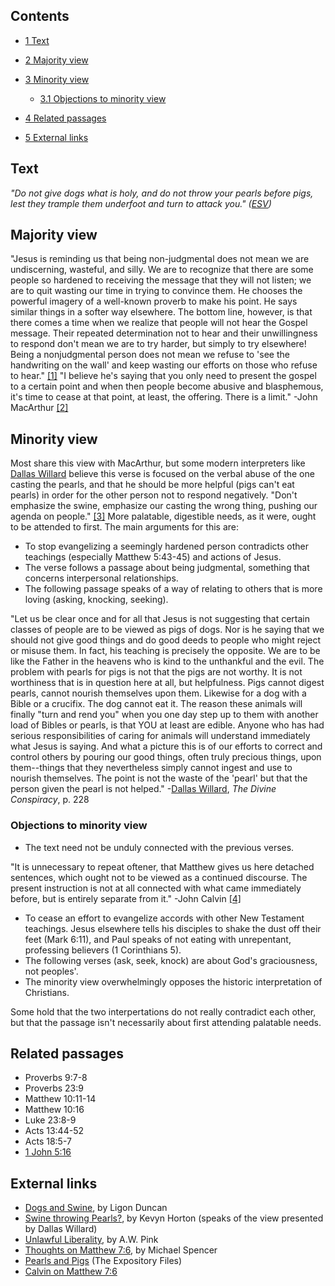 ## Contents

-   [1 Text](#Text)
-   [2 Majority view](#Majority_view)
-   [3 Minority view](#Minority_view)
    -   [3.1 Objections to minority view](#Objections_to_minority_view)

-   [4 Related passages](#Related_passages)
-   [5 External links](#External_links)

## Text

*"Do not give dogs what is holy, and do not throw your pearls before pigs, lest they trample them underfoot and turn to attack you." ([ESV](ESV "ESV"))*

## Majority view

"Jesus is reminding us that being non-judgmental does not mean we
are undiscerning, wasteful, and silly. We are to recognize that
there are some people so hardened to receiving the message that
they will not listen; we are to quit wasting our time in trying to
convince them. He chooses the powerful imagery of a well-known
proverb to make his point. He says similar things in a softer way
elsewhere. The bottom line, however, is that there comes a time
when we realize that people will not hear the Gospel message. Their
repeated determination not to hear and their unwillingness to
respond don't mean we are to try harder, but simply to try
elsewhere! Being a nonjudgmental person does not mean we refuse to
'see the handwriting on the wall' and keep wasting our efforts on
those who refuse to hear."
[[1]](http://www.heartlight.org/wjd/matthew/0323-wjd.html)
"I believe he's saying that you only need to present the gospel to
a certain point and when then people become abusive and
blasphemous, it's time to cease at that point, at least, the
offering. There is a limit." -John MacArthur
[[2]](http://www.biblebb.com/files/macqa/1301-A-17.htm)
## Minority view

Most share this view with MacArthur, but some modern interpreters
like [Dallas Willard](Dallas_Willard "Dallas Willard") believe this
verse is focused on the verbal abuse of the one casting the pearls,
and that he should be more helpful (pigs can't eat pearls) in order
for the other person not to respond negatively. "Don't emphasize
the swine, emphasize our casting the wrong thing, pushing our
agenda on people."
[[3]](http://www.khsitedesign.com/2005/01/swine-throwing-pearls.html)
More palatable, digestible needs, as it were, ought to be attended
to first. The main arguments for this are:

-   To stop evangelizing a seemingly hardened person contradicts
    other teachings (especially Matthew 5:43-45) and actions of Jesus.
-   The verse follows a passage about being judgmental, something
    that concerns interpersonal relationships.
-   The following passage speaks of a way of relating to others
    that is more loving (asking, knocking, seeking).

"Let us be clear once and for all that Jesus is not suggesting that
certain classes of people are to be viewed as pigs of dogs. Nor is
he saying that we should not give good things and do good deeds to
people who might reject or misuse them. In fact, his teaching is
precisely the opposite. We are to be like the Father in the heavens
who is kind to the unthankful and the evil. The problem with pearls
for pigs is not that the pigs are not worthy. It is not worthiness
that is in question here at all, but helpfulness. Pigs cannot
digest pearls, cannot nourish themselves upon them. Likewise for a
dog with a Bible or a crucifix. The dog cannot eat it. The reason
these animals will finally "turn and rend you" when you one day
step up to them with another load of Bibles or pearls, is that YOU
at least are edible. Anyone who has had serious responsibilities of
caring for animals will understand immediately what Jesus is
saying. And what a picture this is of our efforts to correct and
control others by pouring our good things, often truly precious
things, upon them--things that they nevertheless simply cannot
ingest and use to nourish themselves. The point is not the waste of
the 'pearl' but that the person given the pearl is not helped."
-[Dallas Willard](Dallas_Willard "Dallas Willard"),
*The Divine Conspiracy*, p. 228
### Objections to minority view

-   The text need not be unduly connected with the previous
    verses.

"It is unnecessary to repeat oftener, that Matthew gives us here
detached sentences, which ought not to be viewed as a continued
discourse. The present instruction is not at all connected with
what came immediately before, but is entirely separate from it."
-John Calvin
[[4]](http://www.ccel.org/c/calvin/comment3/comm_vol31/htm/ix.lxii.htm)
-   To cease an effort to evangelize accords with other New
    Testament teachings. Jesus elsewhere tells his disciples to shake
    the dust off their feet (Mark 6:11), and Paul speaks of not eating
    with unrepentant, professing believers (1 Corinthians 5).
-   The following verses (ask, seek, knock) are about God's
    graciousness, not peoples'.
-   The minority view overwhelmingly opposes the historic
    interpretation of Christians.

Some hold that the two interpertations do not really contradict
each other, but that the passage isn't necessarily about first
attending palatable needs.

## Related passages

-   Proverbs 9:7-8
-   Proverbs 23:9
-   Matthew 10:11-14
-   Matthew 10:16
-   Luke 23:8-9
-   Acts 13:44-52
-   Acts 18:5-7
-   [1 John 5:16](1_John_5 "1 John 5")

## External links

-   [Dogs and Swine](http://www.fpcjackson.org/resources/sermons/matthew/mat%20vol%203%20&%204/15aMatt.htm),
    by Ligon Duncan
-   [Swine throwing Pearls?](http://www.matthewshouse.com/archives/2006_04_01_archive.html),
    by Kevyn Horton (speaks of the view presented by Dallas Willard)
-   [Unlawful Liberality](http://www.pbministries.org/books/pink/Sermon/sermon_43.htm),
    by A.W. Pink
-   [Thoughts on Matthew 7:6](http://www.internetmonk.com/biblestudy/archives/012819.html),
    by Michael Spencer
-   [Pearls and Pigs](http://www.bible.ca/ef/expository-matthew-7-6.htm)
    (The Expository Files)
-   [Calvin on Matthew 7:6](http://www.ccel.org/c/calvin/comment3/comm_vol31/htm/ix.lxii.htm)




